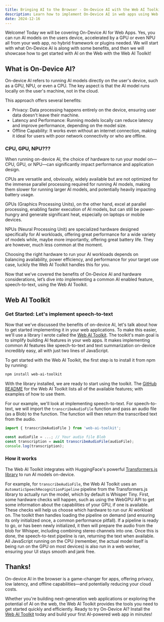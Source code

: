 ```yaml
---
title: Bringing AI to the Browser - On-Device AI with the Web AI Toolkit
description: Learn how to implement On-Device AI in web apps using Web AI Toolkit for privacy, low latency, and offline capabilities."
date: 2024-12-16
---
```


Welcome! Today we will be covering On-Device AI for Web Apps. Yes, you can run AI models on the users device, accelerated by a GPU or even NPU all from your web app, no hybrid framework or plugins needed. We will start with what On-Device AI is along with some benefits, and then we will showcase how to get started with AI on the Web with the Web AI Toolkit!

## What is On-Device AI?

On-device AI refers to running AI models directly on the user's device, such as a GPU, NPU, or even a CPU. The key aspect is that the AI model runs locally on the user's machine, not in the cloud.

This approach offers several benefits:

- Privacy: Data processing happens entirely on the device, ensuring user data doesn't leave their machine.
- Latency and Performance: Running models locally can reduce latency and improve performance, depending on the model size.
- Offline Capability: It works even without an internet connection, making it ideal for users with poor network connectivity or who are offline.

### CPU, GPU, NPU???
When running on-device AI, the choice of hardware to run your model on—CPU, GPU, or NPU—can significantly impact performance and application design. 

CPUs are versatile and, obviously, widely available but are not optimized for the immense parallel processing required for running AI models, making them slower for running larger AI models, and potentially heavily impacting battery usage. 

GPUs (Graphics Processing Units), on the other hand, excel at parallel processing, enabling faster execution of AI models, but can still be power-hungry and generate significant heat, especially on laptops or mobile devices.

NPUs (Neural Processing Unit) are specialized hardware designed specifically for AI workloads, offering great performance for a wide variety of models while, maybe more importantly, offering great battery life. They are however, much less common at the moment. 

Choosing the right hardware to run your AI workloads depends on balancing availability, power efficiency, and performance for your target use case, luckily the Web AI Toolkit handles this for you.


Now that we’ve covered the benefits of On-Device AI and hardware considerations, let’s dive into implementing a common AI enabled feature, speech-to-text, using the Web AI Toolkit.

## Web AI Toolkit

### Get Started: Let's implement speech-to-text

Now that we've discussed the benefits of on-device AI, let's talk about how to get started implementing it in your web applications. To make this easier, we'll use a library I wrote called the [Web AI Toolkit](https://github.com/jgw96/web-ai-toolkit). The toolkit's main goal is to simplify building AI features in your web apps. It makes implementing common AI features like speech-to-text and text summarization on-device incredibly easy, all with just two lines of JavaScript.

To get started with the Web AI Toolkit, the first step is to install it from npm by running:
```bash
npm install web-ai-toolkit
```

With the library installed, we are ready to start using the toolkit. The [GitHub README](https://github.com/jgw96/web-ai-toolkit?tab=readme-ov-file#web-ai-toolkit) for the Web AI Toolkit lists all of the available features; with examples of how to use them.

For our example, we'll look at implementing speech-to-text. For speech-to-text, we will import the `transcribeAudioFile` function and pass an audio file (as a Blob) to the function. The function will then return the transcribed text from the audio. 

```javascript
import { transcribeAudioFile } from 'web-ai-toolkit';

const audioFile = ...; // Your audio file Blob
const transcription = await transcribeAudioFile(audioFile);
console.log(transcription);
```
### How it works

The Web AI Toolkit integrates with HuggingFace's powerful [Transformers.js library](https://github.com/huggingface/transformers.js) to run AI models on-device.

For example, for `transcribeAudioFile`, the Web AI Toolkit uses an `AutomaticSpeechRecognitionPipeline` pipeline from the Transformers.js library to actually run the model, which by default is Whisper Tiny. First, some hardware checks will happen, such as using the WebGPU API to get some information about the capabilities of your GPU, if one is available. These checks will help us choose which hardware to run our AI workload on. The toolkit then handles loading the pipeline on demand (and ensuring its only initialized once, a common performance pitfall). If a pipeline is ready to go, or has been newly initialized, it then will prepare the audio from the blob for Whisper, including combining stereo channels into one. Once this is done, the speech-to-text pipeline is ran, returning the text when available. All JavaScript running on the CPU (remember, the actual model itself is being run on the GPU on most devices) is also run in a web worker, ensuring your UI stays smooth and jank free.

## Thanks!

On-device AI in the browser is a game-changer for apps, offering privacy, low latency, and offline capabilities—and potentially reducing your cloud costs. 

Whether you're building next-generation web applications or exploring the potential of AI on the web, the Web AI Toolkit provides the tools you need to get started quickly and efficiently. Ready to try On-Device AI? Install the [Web AI Toolkit](https://github.com/jgw96/web-ai-toolkit) today and build your first AI-powered web app in minutes!

